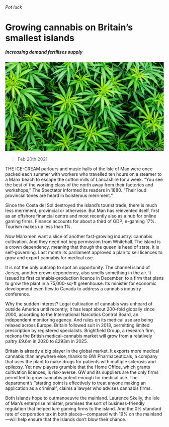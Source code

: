 ###### Pot luck

# Growing cannabis on Britain’s smallest islands 

##### Increasing demand fertilises supply 

![image](images/20210220_BRP002_0.jpg) 

> Feb 20th 2021 


THE ICE-CREAM parlours and music halls of the Isle of Man were once packed each summer with workers who travelled ten hours on a steamer to a Manx beach to escape the cotton mills of Lancashire for a week. “You see the best of the working class of the north away from their factories and workshops,” The Spectator informed its readers in 1880. “Their loud provincial tones are heard in boisterous merriment.”


Since the Costa del Sol destroyed the island’s tourist trade, there is much less merriment, provincial or otherwise. But Man has reinvented itself, first as an offshore financial centre and most recently also as a hub for online gaming firms. Finance accounts for about a third of GDP; e-gaming 17%. Tourism makes up less than 1%.



Now Manxmen want a slice of another fast-growing industry: cannabis cultivation. And they need not beg permission from Whitehall. The island is a crown dependency, meaning that though the queen is head of state, it is self-governing. Last month its parliament approved a plan to sell licences to grow and export cannabis for medical use.


It is not the only outcrop to spot an opportunity. The channel island of Jersey, another crown dependency, also smells something in the air. It issued its first cannabis-production licence in December, to a firm that plans to grow the plant in a 75,000-sq-ft greenhouse. Its minister for economic development even flew to Canada to address a cannabis industry conference.


Why the sudden interest? Legal cultivation of cannabis was unheard of outside America until recently; it has leapt about 200-fold globally since 2000, according to the International Narcotics Control Board, an independent monitoring agency. And rules on its medical use are being relaxed across Europe. Britain followed suit in 2018, permitting limited prescription by registered specialists. Brightfield Group, a research firm, reckons the British medical-cannabis market will grow from a relatively paltry £9.6m in 2020 to £293m in 2025.


Britain is already a big player in the global market. It exports more medical cannabis than anywhere else, thanks to GW Pharmaceuticals, a company that uses the plant to make drugs for patients with multiple sclerosis and epilepsy. Yet new players grumble that the Home Office, which grants cultivation licences, is risk-averse. GW and its suppliers are the only firms permitted to grow cannabis potent enough for medical use. The department’s “starting point is effectively to treat anyone making an application as a criminal”, claims a lawyer who advises cannabis firms.


Both islands hope to outmanoeuvre the mainland. Laurence Skelly, the Isle of Man’s enterprise minister, promises the sort of business-friendly regulation that helped lure gaming firms to the island. And the 0% standard rate of corporation tax in both places—compared with 19% on the mainland—will help ensure that the islands don’t blow their chance.

